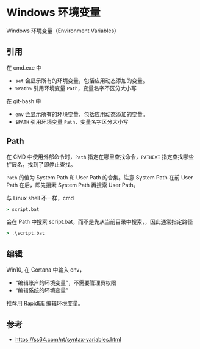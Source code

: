 # Windows 环境变量

Windows 环境变量（Environment Variables）

## 引用

在 cmd.exe 中

- `set` 会显示所有的环境变量，包括应用动态添加的变量。
- `%Path%` 引用环境变量 `Path`，变量名字不区分大小写

在 git-bash 中

- `env` 会显示所有的环境变量，包括应用动态添加的变量。
- `$PATH` 引用环境变量 `Path`，变量名字区分大小写

## Path

在 CMD 中使用外部命令时，`Path` 指定在哪里查找命令，`PATHEXT` 指定查找哪些扩展名，找到了即停止查找。

`Path` 的值为 System Path 和 User Path 的合集。注意 System Path 在前 User Path 在后，即先搜索 System Path 再搜索 User Path。

与 Linux shell 不一样，cmd

```bat
> script.bat
```

会在 Path 中搜索 script.bat，而不是先从当前目录中搜索，，因此通常指定路径

```bat
> .\script.bat
```

## 编辑

Win10, 在 Cortana 中输入 env，

- “编辑账户的环境变量”，不需要管理员权限
- “编辑系统的环境变量”

推荐用 [RapidEE](http://www.rapidee.com/en/download) 编辑环境变量。

## 参考

- <https://ss64.com/nt/syntax-variables.html>
